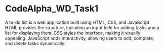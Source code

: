 # CodeAlpha_WD_Task1
A to-do list is a web application built using HTML, CSS, and JavaScript. HTML provides the structure, including an input field for adding tasks and a list for displaying them. CSS styles the interface, making it visually appealing. JavaScript adds interactivity, allowing users to add, complete, and delete tasks dynamically.
